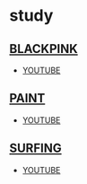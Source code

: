 # study

## [BLACKPINK](blackpink)<BR>
  * [YOUTUBE](https://www.youtube.com/watch?v=U29j5NiSMVQ&t=685s)
## [PAINT](paintjs)<BR>
  * [YOUTUBE](https://www.youtube.com/watch?v=rE8eZktwyV8)
## [SURFING](surfing)<BR>
 * [YOUTUBE](https://www.youtube.com/watch?v=2AQLMZwQpDo)
